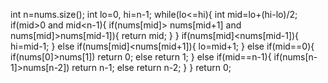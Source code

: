int n=nums.size();
int lo=0, hi=n-1;
while(lo<=hi){
int mid=lo+(hi-lo)/2;
if(mid>0 and mid<n-1){
if(nums[mid]> nums[mid+1] and nums[mid]>nums[mid-1]){
return mid;
}
}
if(nums[mid]<nums[mid-1]){
hi=mid-1;
}
else if(nums[mid]<nums[mid+1]){
lo=mid+1;
}
else if(mid==0){
if(nums[0]>nums[1]) return 0;
else return 1;
}
else if(mid==n-1){
if(nums[n-1]>nums[n-2]) return n-1;
else return n-2;
}
}
return 0;